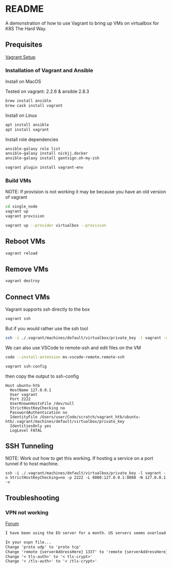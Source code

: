 # README
A demonstration of how to use Vagrant to bring up VMs on virtualbox for K8S The Hard Way.

## Prequisites
[Vagrant Setup](https://www.vagrantup.com/intro/getting-started/project_setup.html)

### Installation of Vagrant and Ansible
Install on MacOS 

Tested on vagrant: 2.2.6 & ansible 2.8.3

```sh
brew install ansible
brew cask install vagrant
```

Install on Linux
```sh
apt install ansible
apt install vagrant
```

Install role dependencies
```sh
ansible-galaxy role list
ansible-galaxy install nickjj.docker
ansible-galaxy install gantsign.oh-my-zsh 
```

```sh
vagrant plugin install vagrant-env 
```

### Build VMs
NOTE: If provision is not working it may be because you have an old version of vagrant 
```sh
cd single_node
vagrant up
vagrant provision
```

```sh
vagrant up --provider virtualbox --provision
```

## Reboot VMs
```sh
vagrant reload
```

## Remove VMs
```sh
vagrant destroy
```

## Connect VMs
Vagrant supports ssh directly to the box
```sh
vagrant ssh
```

But if you would rather use the ssh tool
```sh
ssh -i ./.vagrant/machines/default/virtualbox/private_key -l vagrant -o StrictHostKeyChecking=no -p 2222 127.0.0.1
```

We can also use VSCode to remote-ssh and edit files on the VM
```sh
code --install-extension ms-vscode-remote.remote-ssh
```

```sh
vagrant ssh-config
``` 
then copy the output to ssh-config

```
Host ubuntu-htb
  HostName 127.0.0.1
  User vagrant
  Port 2222
  UserKnownHostsFile /dev/null
  StrictHostKeyChecking no
  PasswordAuthentication no
  IdentityFile /Users/user/Code/scratch/vagrant_htb/ubuntu-htb/.vagrant/machines/default/virtualbox/private_key
  IdentitiesOnly yes
  LogLevel FATAL
```

## SSH Tunneling
NOTE: Work out how to get this working.
If hosting a service on a port tunnel if to host machine. 
```
ssh -i ./.vagrant/machines/default/virtualbox/private_key -l vagrant -o StrictHostKeyChecking=no -p 2222 -L 8080:127.0.0.1:8080 -N 127.0.0.1 -v
```

## Troubleshooting

### VPN not working
[Forum](https://forum.hackthebox.eu/discussion/comment/68902#Comment_68902)
```txt
I have been using the EU server for a month. US servers seems overload and try to change to TCP.

In your ovpn file...
Change 'proto udp' to 'proto tcp'
Change 'remote {serverAddressHere} 1337' to 'remote {serverAddressHere} 443'
Change '< tls-auth>' to '< tls-crypt>'
Change '< /tls-auth>' to '< /tls-crypt>'
```